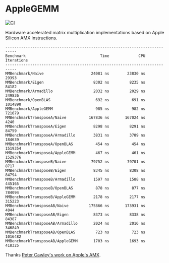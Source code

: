 # AppleGEMM

[![CI](https://github.com/gorse-cloud/AppleGEMM/actions/workflows/ci.yml/badge.svg?branch=main)](https://github.com/gorse-cloud/AppleGEMM/actions/workflows/ci.yml)

Hardware accelerated matrix multiplication implementations based on Apple Silicon AMX instructions.

```
---------------------------------------------------------------------------
Benchmark                                 Time             CPU   Iterations
---------------------------------------------------------------------------
MMBenchmark/Naive                     24081 ns        23830 ns        29393
MMBenchmark/Eigen                      8302 ns         8235 ns        84182
MMBenchmark/Armadillo                  2032 ns         2029 ns       349836
MMBenchmark/OpenBLAS                    692 ns          691 ns      1014890
MMBenchmark/AppleGEMM                   985 ns          982 ns       721679
MMBenchmarkTransposeA/Naive          167836 ns       167024 ns         4240
MMBenchmarkTransposeA/Eigen            8298 ns         8291 ns        84759
MMBenchmarkTransposeA/Armadillo        3831 ns         3789 ns       184639
MMBenchmarkTransposeA/OpenBLAS          454 ns          454 ns      1519354
MMBenchmarkTransposeA/AppleGEMM         467 ns          461 ns      1529376
MMBenchmarkTransposeB/Naive           79752 ns        79701 ns         8717
MMBenchmarkTransposeB/Eigen            8345 ns         8308 ns        84794
MMBenchmarkTransposeB/Armadillo        1597 ns         1588 ns       445165
MMBenchmarkTransposeB/OpenBLAS          878 ns          877 ns       784094
MMBenchmarkTransposeB/AppleGEMM        2178 ns         2177 ns       315223
MMBenchmarkTransposeAB/Naive         175866 ns       173931 ns         4044
MMBenchmarkTransposeAB/Eigen           8373 ns         8338 ns        84387
MMBenchmarkTransposeAB/Armadillo       2024 ns         2016 ns       346849
MMBenchmarkTransposeAB/OpenBLAS         723 ns          723 ns      1016482
MMBenchmarkTransposeAB/AppleGEMM       1703 ns         1693 ns       418325
```

Thanks [Peter Cawley's work on Apple's AMX](https://github.com/corsix/amx).
